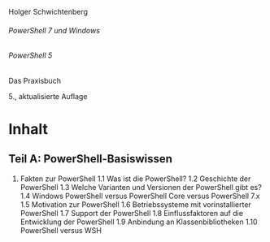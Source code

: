 Holger Schwichtenberg

###### PowerShell 7 und Windows
###### PowerShell 5

Das Praxisbuch


5., aktualisierte Auflage

# Inhalt

## Teil A: PowerShell-Basiswissen
1. Fakten zur PowerShell 
1.1 Was ist die PowerShell?
1.2 Geschichte der PowerShell
1.3 Welche Varianten und Versionen der PowerShell gibt es?
1.4 Windows PowerShell versus PowerShell Core versus PowerShell 7.x
1.5 Motivation zur PowerShell
1.6 Betriebssysteme mit vorinstallierter PowerShell
1.7 Support der PowerShell
1.8 Einflussfaktoren auf die Entwicklung der PowerShell
1.9 Anbindung an Klassenbibliotheken
1.10 PowerShell versus WSH

